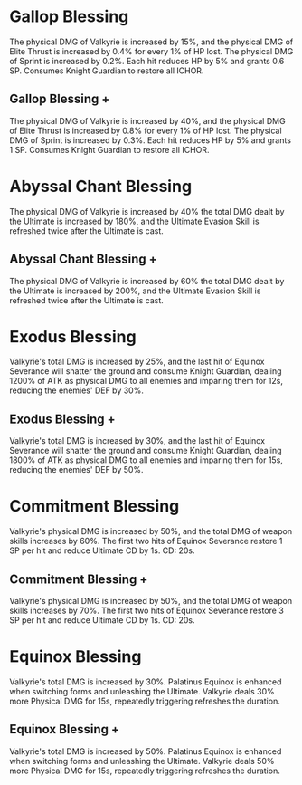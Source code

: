 # Gallop Blessing

The physical DMG of Valkyrie is increased by 15%, and the physical DMG of Elite Thrust is increased by 0.4% for every 1% of HP lost. The physical DMG of Sprint is increased by 0.2%. Each hit reduces HP by 5% and grants 0.6 SP. Consumes Knight Guardian to restore all ICHOR.

## Gallop Blessing +

The physical DMG of Valkyrie is increased by 40%, and the physical DMG of Elite Thrust is increased by 0.8% for every 1% of HP lost. The physical DMG of Sprint is increased by 0.3%. Each hit reduces HP by 5% and grants 1 SP. Consumes Knight Guardian to restore all ICHOR.

# Abyssal Chant Blessing

The physical DMG of Valkyrie is increased by 40% the total DMG dealt by the Ultimate is increased by 180%, and the Ultimate Evasion Skill is refreshed twice after the Ultimate is cast.

## Abyssal Chant Blessing +

The physical DMG of Valkyrie is increased by 60% the total DMG dealt by the Ultimate is increased by 200%, and the Ultimate Evasion Skill is refreshed twice after the Ultimate is cast.

# Exodus Blessing

Valkyrie's total DMG is increased by 25%, and the last hit of Equinox Severance will shatter the ground and consume Knight Guardian, dealing 1200% of ATK as physical DMG to all enemies and imparing them for 12s, reducing the enemies' DEF by 30%.

## Exodus Blessing +

Valkyrie's total DMG is increased by 30%, and the last hit of Equinox Severance will shatter the ground and consume Knight Guardian, dealing 1800% of ATK as physical DMG to all enemies and imparing them for 15s, reducing the enemies' DEF by 50%.

# Commitment Blessing

Valkyrie's physical DMG is increased by 50%, and the total DMG of weapon skills increases by 60%. The first two hits of Equinox Severance restore 1 SP per hit and reduce Ultimate CD by 1s. CD: 20s.

## Commitment Blessing +

Valkyrie's physical DMG is increased by 50%, and the total DMG of weapon skills increases by 70%. The first two hits of Equinox Severance restore 3 SP per hit and reduce Ultimate CD by 1s. CD: 20s.

# Equinox Blessing

Valkyrie's total DMG is increased by 30%. Palatinus Equinox is enhanced when switching forms and unleashing the Ultimate. Valkyrie deals 30% more Physical DMG for 15s, repeatedly triggering refreshes the duration.

## Equinox Blessing +

Valkyrie's total DMG is increased by 50%. Palatinus Equinox is enhanced when switching forms and unleashing the Ultimate. Valkyrie deals 50% more Physical DMG for 15s, repeatedly triggering refreshes the duration.
